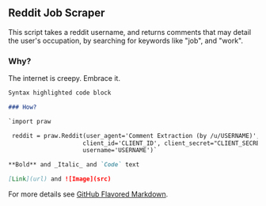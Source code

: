 ## Reddit Job Scraper

This script takes a reddit username, and returns comments that may detail the user's occupation, by searching for keywords like "job", and "work".

### Why?

The internet is creepy. Embrace it. 

```markdown
Syntax highlighted code block

### How?

`import praw

 reddit = praw.Reddit(user_agent='Comment Extraction (by /u/USERNAME)',
                     client_id='CLIENT_ID', client_secret="CLIENT_SECRET",
                     username='USERNAME')`

**Bold** and _Italic_ and `Code` text

[Link](url) and ![Image](src)
```

For more details see [GitHub Flavored Markdown](https://guides.github.com/features/mastering-markdown/).
